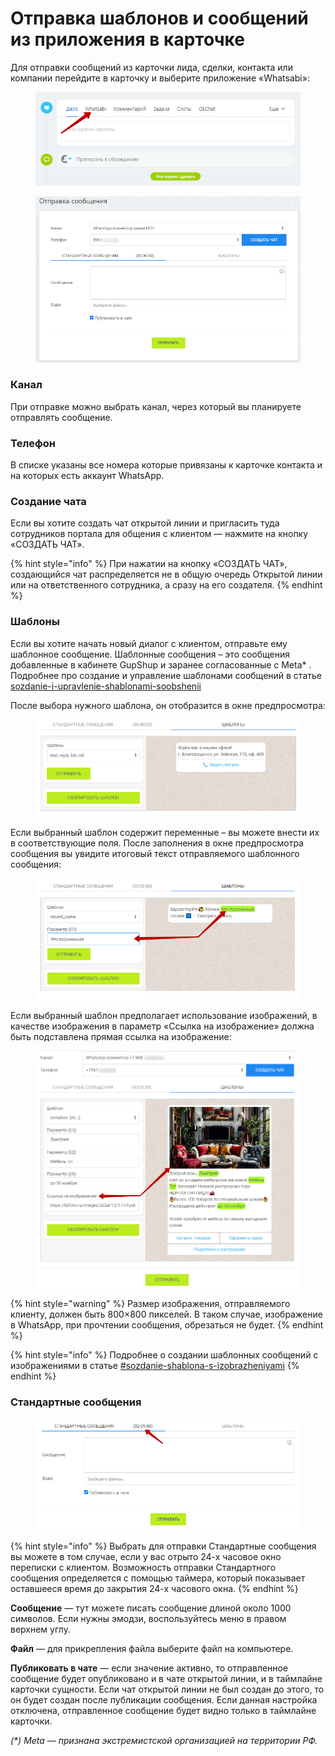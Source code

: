 # Отправка шаблонов и сообщений из приложения в карточке

Для отправки сообщений из карточки лида, сделки, контакта или компании перейдите в карточку и выберите приложение «Whatsabi»:

<figure><img src="../../.gitbook/assets/image (58).png" alt=""><figcaption></figcaption></figure>

<figure><img src="../../.gitbook/assets/image (56).png" alt=""><figcaption></figcaption></figure>

### Канал <a href="#liniya" id="liniya"></a>

При отправке можно выбрать канал, через который вы планируете отправлять сообщение.

### Телефон <a href="#telefon" id="telefon"></a>

В списке указаны все номера которые привязаны к карточке контакта и на которых есть аккаунт WhatsApp.

### Создание чата <a href="#sozdanie-chata" id="sozdanie-chata"></a>

Если вы хотите создать чат открытой линии и пригласить туда сотрудников портала для общения с клиентом — нажмите на кнопку «СОЗДАТЬ ЧАТ».

{% hint style="info" %}
При нажатии на кнопку «СОЗДАТЬ ЧАТ», создающийся чат распределяется не в общую очередь Открытой линии или на ответственного сотрудника, а сразу на его создателя.
{% endhint %}

### Шаблоны

Если вы хотите начать новый диалог с клиентом, отправьте ему шаблонное сообщение. Шаблонные сообщения – это сообщения добавленные в кабинете GupShup и заранее согласованные с Meta\* . Подробнее про создание и управление шаблонами сообщений в статье [sozdanie-i-upravlenie-shablonami-soobshenii](../../lichnyi-kabinet-gupshup/sozdanie-i-upravlenie-shablonami-soobshenii/ "mention")

После выбора нужного шаблона, он отобразится в окне предпросмотра:

<figure><img src="../../.gitbook/assets/image (203).png" alt=""><figcaption></figcaption></figure>

Если выбранный шаблон содержит переменные – вы можете внести их в соответствующие поля. После заполнения в окне предпросмотра сообщения вы увидите итоговый текст отправляемого шаблонного сообщения:

<figure><img src="../../.gitbook/assets/image (204).png" alt=""><figcaption></figcaption></figure>

Если выбранный шаблон предполагает использование изображений, в качестве изображения в параметр «Ссылка на изображение» должна быть подставлена прямая ссылка на изображение:

<figure><img src="../../.gitbook/assets/image (18).png" alt=""><figcaption></figcaption></figure>

{% hint style="warning" %}
Размер изображения, отправляемого клиенту, должен быть 800×800 пикселей. В таком случае, изображение в WhatsApp, при прочтении сообщения, обрезаться не будет.
{% endhint %}

{% hint style="info" %}
Подробнее о создании шаблонных сообщений с изображениями в статье [#sozdanie-shablona-s-izobrazheniyami](../../lichnyi-kabinet-gupshup/sozdanie-i-upravlenie-shablonami-soobshenii/#sozdanie-shablona-s-izobrazheniyami "mention")
{% endhint %}

### Стандартные сообщения <a href="#liniya" id="liniya"></a>

<figure><img src="../../.gitbook/assets/image (217).png" alt=""><figcaption></figcaption></figure>

{% hint style="info" %}
Выбрать для отправки Стандартные сообщения вы можете в том случае, если у вас отрыто 24-х часовое окно переписки с клиентом. Возможность отправки Стандартного сообщения определяется с помощью таймера, который показывает оставшееся время до закрытия 24-х часового окна.
{% endhint %}

**Сообщение** — тут можете писать сообщение длиной около 1000 символов. Если нужны эмодзи, воспользуйтесь меню в правом верхнем углу.

**Файл** — для прикрепления файла выберите файл на компьютере.

**Публиковать в чате** — если значение активно, то отправленное сообщение будет опубликовано и в чате открытой линии, и в таймлайне карточки сущности. Если чат открытой линии не был создан до этого, то он будет создан после публикации сообщения. Если данная настройка отключена, отправленное сообщение будет видно только в таймлайне карточки.

_(\*) Meta — признана экстремистской организацией на территории РФ._

